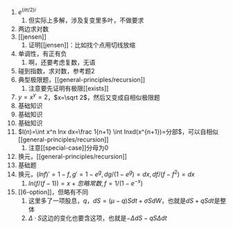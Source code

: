 1. $e^{(i\pi/2)i}$
   1. 但实际上多解，涉及复变里多叶，不做要求
2. 两边求对数
3. [[jensen]]
   1. 证明[[jensen]]：比如找个点用切线放缩
4. 单调性，有正有负
   1. 啊，还要考虑复数，无语
5. 碰到指数，求对数，参考题2
6. 典型极限题，[[general-principles/recursion]]
   1. 注意要先证明有极限[[exists]]
7. $y=x^y=2$，$x=\sqrt 2$，然后又变成自相似极限题
8. 基础知识
9.  基础知识
10. 基础知识
11. $I(n)=\int x^n lnx dx=\frac 1{n+1} \int lnxd(x^{n+1})=分部$，可以自相似[[general-principles/recursion]]
    1.  注意[[special-case]]分母为0
12. 换元，[[general-principles/recursion]]
13. 基础题
14. 换元，$(lnf)' = 1-f,g'=1-e^g, dg/(1-e^g)=dx,df/(f-f^2)=dx$
    1.  $ln(f/(f-1))=x+忽略常数,f=1/(1-e^{-x})$
15. [[6-option]]，但略有不同
    1.  这里多了一项股息，$q$，$dS=(\mu - q)S dt + \sigma SdW$，也就是$dS+qSdt$是整体
    2.  $\Delta\cdot S$这边的变化也要含这项，也就是$-\Delta dS-qS\Delta dt$